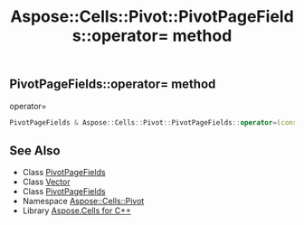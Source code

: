 ﻿---
title: Aspose::Cells::Pivot::PivotPageFields::operator= method
linktitle: operator=
second_title: Aspose.Cells for C++ API Reference
description: 'Aspose::Cells::Pivot::PivotPageFields::operator= method. operator= in C++.'
type: docs
weight: 300
url: /cpp/aspose.cells.pivot/pivotpagefields/operator_asm/
---
## PivotPageFields::operator= method


operator=

```cpp
PivotPageFields & Aspose::Cells::Pivot::PivotPageFields::operator=(const PivotPageFields &src)
```

## See Also

* Class [PivotPageFields](../)
* Class [Vector](../../../aspose.cells/vector/)
* Class [PivotPageFields](../)
* Namespace [Aspose::Cells::Pivot](../../)
* Library [Aspose.Cells for C++](../../../)
